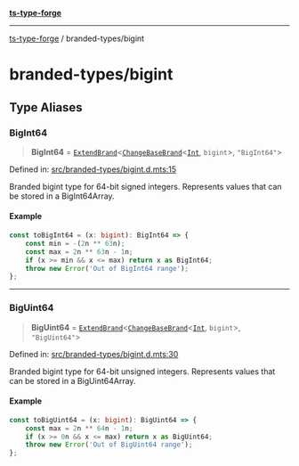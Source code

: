 [**ts-type-forge**](../README.md)

---

[ts-type-forge](../README.md) / branded-types/bigint

# branded-types/bigint

## Type Aliases

### BigInt64

> **BigInt64** = [`ExtendBrand`](brand/README.md#extendbrand)\<[`ChangeBaseBrand`](brand/README.md#changebasebrand)\<[`Int`](int.md#int), `bigint`\>, `"BigInt64"`\>

Defined in: [src/branded-types/bigint.d.mts:15](https://github.com/noshiro-pf/ts-type-forge/blob/main/src/branded-types/bigint.d.mts#L15)

Branded bigint type for 64-bit signed integers.
Represents values that can be stored in a BigInt64Array.

#### Example

```ts
const toBigInt64 = (x: bigint): BigInt64 => {
    const min = -(2n ** 63n);
    const max = 2n ** 63n - 1n;
    if (x >= min && x <= max) return x as BigInt64;
    throw new Error('Out of BigInt64 range');
};
```

---

### BigUint64

> **BigUint64** = [`ExtendBrand`](brand/README.md#extendbrand)\<[`ChangeBaseBrand`](brand/README.md#changebasebrand)\<[`Int`](int.md#int), `bigint`\>, `"BigUint64"`\>

Defined in: [src/branded-types/bigint.d.mts:30](https://github.com/noshiro-pf/ts-type-forge/blob/main/src/branded-types/bigint.d.mts#L30)

Branded bigint type for 64-bit unsigned integers.
Represents values that can be stored in a BigUint64Array.

#### Example

```ts
const toBigUint64 = (x: bigint): BigUint64 => {
    const max = 2n ** 64n - 1n;
    if (x >= 0n && x <= max) return x as BigUint64;
    throw new Error('Out of BigUint64 range');
};
```
